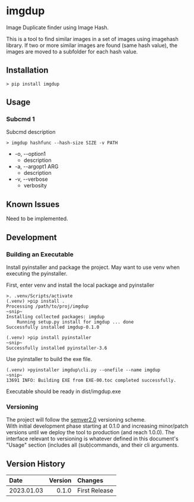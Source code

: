 imgdup
========================================================================

Image Duplicate finder using Image Hash.

This is a tool to find similar images in a set of images using imagehash
library.  If two or more similar images are found (same hash value), the
images are moved to a subfolder for each hash value.

Installation
------------------------------------------------------------------------

~~~shell
> pip install imgdup
~~~

Usage
------------------------------------------------------------------------


### Subcmd 1

Subcmd description

~~~shell
> imgdup hashfunc --hash-size SIZE -v PATH
~~~

* -o, --option1
    * description
* -a, --argopt1 ARG
    * description
* -v, --verbose
    * verbosity

Known Issues
------------------------------------------------------------------------

Need to be implemented.

Development
------------------------------------------------------------------------

### Building an Executable

Install pyinstaller and package the project.
May want to use venv when executing the pyinstaller.

First, enter venv and install the local package and pyinstaller

~~~shell
>. .venv/Scripts/activate
(.venv) >pip install .
Processing /path/to/proj/imgdup
~snip~
Installing collected packages: imgdup
    Running setup.py install for imgdup ... done
Successfully installed imgdup-0.1.0

(.venv) >pip install pyinstaller
~snip~
Successfully installed pyinstaller-3.6
~~~

Use pyinstaller to build the exe file.

~~~shell
(.venv) >pyinstaller imgdup\cli.py --onefile --name imgdup
~snip~
13691 INFO: Building EXE from EXE-00.toc completed successfully.
~~~

Executable should be ready in dist/imgdup.exe

### Versioning

The project will follow the [semver2.0](http://semver.org/) versioning scheme.  
With initial development phase starting at 0.1.0 and increasing
minor/patch versions until we deploy the tool to production
(and reach 1.0.0).
The interface relevant to versioning is whatever defined in this
document's "Usage" section (includes all (sub)commands, and their cli arguments.

Version History
------------------------------------------------------------------------

Date        | Version   | Changes
:--         | --:       | :--
2023.01.03  | 0.1.0     | First Release
